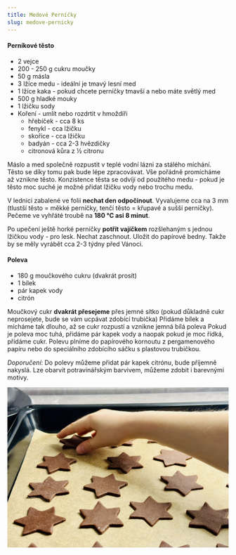 ```yaml
---
title: Medové Perníčky
slug: medove-pernicky
---
```


#### Perníkové těsto

- 2 vejce
- 200 - 250 g cukru moučky
- 50 g másla
- 3 lžíce medu - ideální je tmavý lesní med
- 1 lžíce kaka - pokud chcete perníčky tmavší a nebo máte světlý med
- 500 g hladké mouky
- 1 lžičku sody
- Koření - umlít nebo rozdrtit v hmoždíři
  - hřebíček - cca 8 ks
  - fenykl - cca lžičku
  - skořice - cca lžičku
  - badyán - cca 2-3 hvězdičky
  - citronová kůra z ½ citronu

Máslo a med společně rozpustit v teplé vodní lázni za stálého míchání. Těsto se díky tomu pak bude lépe zpracovávat. Vše
pořádně promícháme až vznikne těsto. Konzistence těsta se odvíjí od použitého medu - pokud je těsto moc suché je možné
přidat lžičku vody nebo trochu medu.

V lednici zabalené ve folii **nechat den odpočinout**. Vyvalujeme cca na 3 mm
(tlustší těsto = měkké perníčky, tenčí těsto = křupavé a sušší perníčky). Pečeme ve vyhřáté troubě na **180 °C asi 8
minut**.

Po upečení ještě horké perníčky **potřít vajíčkem** rozšlehaným s jednou lžičkou vody - pro lesk. Nechat zaschnout.
Uložit do papírové bedny. Takže by se měly vyrábět cca 2-3 týdny před Vánoci.

#### Poleva

- 180 g moučkového cukru (dvakrát prosít)
- 1 bílek
- pár kapek vody
- citrón

Moučkový cukr **dvakrát přesejeme** přes jemné sítko (pokud důkladně cukr neprosejete, bude se vám ucpávat zdobící
trubička) Přidáme bílek a mícháme tak dlouho, až se cukr rozpustí a vznikne jemná bílá poleva Pokud je poleva moc tuhá,
přidáme pár kapek vody a naopak pokud je moc řídká, přidáme cukr. Polevu plníme do papírového kornoutu z pergamenového
papíru nebo do speciálního zdobícího sáčku s plastovou trubičkou.

_Doporučení_: Do polevy můžeme přidat pár kapek citrónu, bude příjemně nakyslá. Lze obarvit potravinářským barvivem,
můžeme zdobit i barevnými motivy.

![](../../../assets/vanoce/pernicky.jpg)
